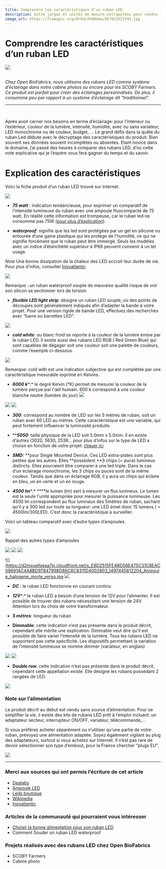 ```yaml
---
title: Comprendre les caractéristiques d’un ruban LED
description: entre jargon et unités de mesure extrapolées pour rendre le produit attrayant
image_url: https://framapic.org/0rXoLVh4UUew/0S7622V2JY45.jpg
---
```



# Comprendre les caractéristiques d’un ruban LED  

![](https://framapic.org/0rXoLVh4UUew/0S7622V2JY45.jpg)  
<br>

*Chez* *Open BioFabrics, nous utilisons des rubans LED comme système d’éclairage dans notre cabine photos ou encore pour les SCOBY Farmers. Ce produit est parfait pour créer des éclairages personnalisés. De plus, il consomme peu par rapport à un système d’éclairage dit “traditionnel”.*      

----------
<br>

Après avoir cerner nos besoins en terme d’éclairage: pour l’intérieur ou l’extérieur, couleur de la lumière, intensité, humidité, avec ou sans variateur, LED monochrome ou de couleur, budget, … Le grand défis dans la quête du ruban Led débute avec le décryptage des caractéristiques du produit. Bien souvent ses données souvent incomplètes ou absentes. Etant novice dans le domaine, j’ai passé des heures à comparer des rubans LED, d’où cette note explicative qui je l’espère vous fera gagner du temps et du savoir. 


# Explication des caractéristiques 

Voici la fiche produit d’un ruban LED trouvé sur Internet. 


![](https://d2mxuefqeaa7sj.cloudfront.net/s_1B43687D8E0F56EABA9198C55B7F08EF8F122E24492CAE501AF36D8143D59834_1496302540233_Sans+titre.png)




- ***75 watt*** : indication tendancieuse, pour exprimer un comparatif de l’intensité lumineuse du ruban avec une ampoule fluocompacte de 75 watt. En réalité cette information est trompeuse, car le ruban led ne consomme pas 75W ([pour plus d’explication](https://www.leds-boutique.fr/blog/5-intensite-d-eclairage-qu-est-ce-que-le-lumen-)). 



- **w*****aterproof***: signifie que les led sont protégées par un gel en silicone ou entourée d’une gaine plastique qui les protège de l’humidité, ce qui ne signifie forcément que le ruban peut être immergé. Seuls les modèles avec un indice d’étanchéité supérieur à IP66 peuvent convenir à un tel usage.

*Note*
Une bonne dissipation de la chaleur des LED  accroit  leur durée de vie. Pour plus d’infos, consulter [Inovatlantic](http://www.inovatlantic-led.fr/content/9-choisir-un-ruban-led). 


![](https://d2mxuefqeaa7sj.cloudfront.net/s_E8D2515FE48D56E475C31C8EAC09691AC4A8BD97847998D86C6C8311D4002803_1497447897069_IPLED.png)


Remarque : un ruban waterproof souple de mauvaise qualité risque de voir son silicon se sectionner lors de torsion.



- ***flexible LED light strip***: désigne un ruban LED souple, où des points de découpes sont généralement indiqués afin d’adapter la bande à votre projet. Pour une version rigide de bande LED, effectuez des recherches avec “barre ou barrettes LED”.


![](https://d2mxuefqeaa7sj.cloudfront.net/s_E8D2515FE48D56E475C31C8EAC09691AC4A8BD97847998D86C6C8311D4002803_1496312532882_4-pcs-lote-cuisine-sous-Cabinet-compteur-d-eacute.jpg)




- ***cold white***: ou blanc froid se reporte à la couleur de la lumière émise par le ruban LED. Il existe aussi des rubans LED RGB ( Red Green Blue) qui sont capables de dégager soit une couleur soit une palette de couleurs, comme l’exemple ci-dessous.


![](https://d2mxuefqeaa7sj.cloudfront.net/s_E8D2515FE48D56E475C31C8EAC09691AC4A8BD97847998D86C6C8311D4002803_1496312386976_Capture+decran+2017-06-01+a+12.19.32.png)


Remarque: cold with est une indication subjective qui est complétée par une caractéristique mesurable exprimé en Kelvins.



- ***6000 k****:* le degré Kelvin (°K) permet de mesurer la couleur de la lumière perçue par l'œil humain. 600 k correspond à une couleur blanche neutre (lumière du jour) 
![](https://d2mxuefqeaa7sj.cloudfront.net/s_1B43687D8E0F56EABA9198C55B7F08EF8F122E24492CAE501AF36D8143D59834_1496302761674_image.png)

![](https://d2mxuefqeaa7sj.cloudfront.net/s_E8D2515FE48D56E475C31C8EAC09691AC4A8BD97847998D86C6C8311D4002803_1497452369195_b2109c382c493ee51f7007068af79b47.png)
![](https://d2mxuefqeaa7sj.cloudfront.net/s_E8D2515FE48D56E475C31C8EAC09691AC4A8BD97847998D86C6C8311D4002803_1497452369182_560303AmpouleecoledTempraturedecouleur.jpg)




- ***300***: correspond au nombre de LED sur les 5 mètres de ruban, soit un ruban avec 60 LED au mètres. Cette caractéristique est une variable, qui peut fortement influencer la luminosité produite. 



-  *****5050***: taille physique de la LED soit 5.0mm x 5.0mm. Il en existe d’autres (3020, 5630, 2538… pour plus d’infos sur le type de LED a choisir en fonction de votre projet: [cliquer ici](http://www.inovatlantic-led.fr/content/9-choisir-un-ruban-led)



- ***SMD:*** **pour Single Mounted Device.  Ces LED extra-plates sont plus petites que les autres. Elles **possèdent **3 chips (= puce) lumineux distincts. Elles pourraient être comparer à une led triple. Dans le cas d’un éclairage monochrome, les 3 chips ou puces sont de la même couleur. Tandis que dans un éclairage RGB, il y aura un chips qui éclaire en bleu, un en verte et un en rouge. 



- ***4500 lm****:*  ****le lumen (lm) sert à mesurer un flux lumineux. Le lumen est la seule l'unité appropriée pour mesurer la puissance lumineuse. Les 4500 lm correspondent au flux lumineux des 5mètres de ruban, sachant qu’il y a 300 led sur toute sa longueur: une LED émet donc 15 lumens.( = 4500lm/300LED). C’est donc la caractéristique à surveiller.

Voici un tableau comparatif avec d’autre types d’ampoules.

![](https://d2mxuefqeaa7sj.cloudfront.net/s_E8D2515FE48D56E475C31C8EAC09691AC4A8BD97847998D86C6C8311D4002803_1497445391037_Capture+decran+2017-06-14+a+14.56.21.png)


Rappel des autres types d’ampoules

![](https://d2mxuefqeaa7sj.cloudfront.net/s_E8D2515FE48D56E475C31C8EAC09691AC4A8BD97847998D86C6C8311D4002803_1497445612053_100W-Hochleistungs_COB-LED.jpg)
![](https://d2mxuefqeaa7sj.cloudfront.net/s_E8D2515FE48D56E475C31C8EAC09691AC4A8BD97847998D86C6C8311D4002803_1497445612062_632px-3w-led-e27.jpg)
![](https://d2mxuefqeaa7sj.cloudfront.net/s_E8D2515FE48D56E475C31C8EAC09691AC4A8BD97847998D86C6C8311D4002803_1497445612853_01_Spiral_CFL_Bulb_2010-03-08_transparent_back.png)

![](https://d2mxuefqeaa7sj.cloudfront.net/s_E8D2515FE48D56E475C31C8EAC09691AC4A8BD97847998D86C6C8311D4002803_1497445612204_Ampoule_halogene_morte_verso.jpg
![](https://d2mxuefqeaa7sj.cloudfront.net/s_E8D2515FE48D56E475C31C8EAC09691AC4A8BD97847998D86C6C8311D4002803_1497445612070_361px-Gluehlampe_01_KMJ.png)





- ***DC*** : le ruban LED fonctionne en courant continu



- ***12V****:* le ruban LED a besoin d’une tension de 12V pour l’alimenter. Il est possible de trouver des rubans nécessitant une tension de 24V. Attention lors du choix de votre transformateur.



- ***5 mètres***: longueur du ruban



- **Dimmable**: cette indication n’est pas présente dans le produit décrit, cependant elle mérite une explication. Dimmable veut dire qu’il est possible de faire varier l’intensité de la lumière. Tous les rubans LED ne supportent pas cette spécificité. Les dispositifs permettant la variation de l’intensité lumineuse se nomme dimmer (variateur, en anglais)


![](https://d2mxuefqeaa7sj.cloudfront.net/s_E8D2515FE48D56E475C31C8EAC09691AC4A8BD97847998D86C6C8311D4002803_1497452624582_mld-5a-12-volt-dc-single-color-led-mini-dimmer-with-dynamic-modes-detail.jpg)
![](https://d2mxuefqeaa7sj.cloudfront.net/s_E8D2515FE48D56E475C31C8EAC09691AC4A8BD97847998D86C6C8311D4002803_1497452624600_led-dimmer-with-rotary-knob-12v-24v-2a.jpg)




- **Double row**: cette indication n’est pas présente dans le produit décrit, cependant cette appellation existe. Elle désigne les rubans possédant 2 rangées de LED.


![](https://d2mxuefqeaa7sj.cloudfront.net/s_E8D2515FE48D56E475C31C8EAC09691AC4A8BD97847998D86C6C8311D4002803_1497451643518_s-l1600.jpg)





### Note sur l’alimentation

Le produit décrit au début est vendu sans source d’alimentation. Pour se simplifier la vie, il existe des kits de rubans LED prêt à l’emploi incluant: un adaptateur secteur,  interrupteur ON/OFF, variateur, télécommande,… 

Si vous préférez acheter séparément ou n’utiliser qu’une partie de votre ruban, prévoyez une alimentation adaptée. Soyez également vigilant au plug des adaptateurs, surtout si vous achetez sur Internet. Il n’est pas rare de devoir sélectionner son type d’embout, pour la France chercher “plugs EU”. 

![](https://d2mxuefqeaa7sj.cloudfront.net/s_E8D2515FE48D56E475C31C8EAC09691AC4A8BD97847998D86C6C8311D4002803_1497446388441_Capture+decran+2017-06-14+a+15.19.36.png)


----------


### Merci aux sources qui ont permis l’écriture de cet article
- [Dealabs](https://www.dealabs.com/forums/le-bar/le-laboratoire-high-tech--informatique/savoir-choisir-la-puissance-de-lalimentation-pour-des-rubans-de-led/16459)
- [Ampoule LED](http://www.ampoule-leds.fr/informations-sur-les-ampoules-led-smd.phphttp://www.ampoule-leds.fr/informations-sur-les-ampoules-led-smd.php)
- [Leds boutique](https://www.leds-boutique.fr/blog/5-intensite-d-eclairage-qu-est-ce-que-le-lumen-)
- [Wikipedia](https://fr.wikipedia.org/wiki/Lumen_(unit%C3%A9))
- [Inovatlantic](http://www.inovatlantic-led.fr/content/9-choisir-un-ruban-led)



### Articles de la communauté qui pourraient vous intéresser
- [Choisir la bonne alimentation pour son ruban LED](/doc/Choisir-la-bonne-alimentation-pour-son-ruban-LED-iUZsBOIVPL2Z5m2Ncln6m)
- Comment Souder un ruban LED waterproof


### Projets réalisés avec des rubans LED chez Open BioFabrics
- SCOBY Farmers
- Cabine photo

